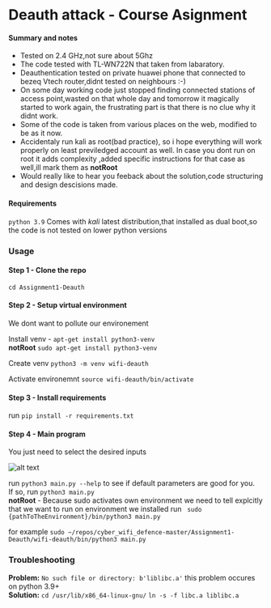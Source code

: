 # Deauth attack - Course Asignment

#### Summary and notes ####
* Tested on 2.4 GHz,not sure about 5Ghz
* The code tested with TL-WN722N that taken from labaratory.
* Deauthentication tested on private huawei phone that connected to bezeq Vtech router,didnt tested on neighbours :-)
* On some day working code just stopped finding connected stations of access point,wasted on that whole day and tomorrow it magically started to work again, the frustrating part is that there is no clue why it didnt work.
* Some of the code is taken from various places on the web, modified to be as it now.
* Accidentaly run kali as root(bad practice), so i hope everything will work properly on least previledged account as well.    In case you dont run on root it adds complexity ,added specific instructions for that case as well,ill mark them as **notRoot**
* Would really like to hear you feeback about the solution,code structuring and design descisions made.

#### Requirements ####
```python 3.9``` Comes with *kali* latest distribution,that installed as dual boot,so  the code is not tested on lower python versions


### Usage ###


#### Step 1 - Clone the repo

```cd Assignment1-Deauth```

#### Step 2 - Setup virtual environment
We dont want to pollute our environement

Install venv -   ```apt-get install python3-venv```    
**notRoot** ```sudo apt-get install python3-venv```

Create venv  ```python3 -m venv wifi-deauth```

Activate environemnt ```source wifi-deauth/bin/activate```


#### Step 3 - Install requirements
run ```pip install -r requirements.txt```


#### Step 4 - Main program

You just need to select the desired inputs

![alt text](assets/example.png "Example of input")

run ```python3 main.py --help``` to see if default parameters are good for you.   
If so, run ```python3 main.py```  
**notRoot** - Because sudo activates own environment we need to tell explcitly that we want to run on environment we installed
run ``` sudo {pathToTheEnvironment}/bin/python3 main.py```    

for example ```sudo ~/repos/cyber_wifi_defence-master/Assignment1-Deauth/wifi-deauth/bin/python3 main.py```

### Troubleshooting 

**Problem:** 
```No such file or directory: b'liblibc.a'``` this problem occures on python 3.9+   
**Solution:** 
```cd /usr/lib/x86_64-linux-gnu/```
```ln -s -f libc.a liblibc.a```
